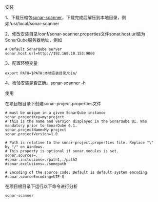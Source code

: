 安装

1、下载压缩包[sonar-scanner](https://docs.sonarqube.org/display/SCAN/Analyzing+with+SonarQube+Scanner)，下载完成后解压到本地目录，例如/usr/local/sonar-scanner

2、修改安装目录/conf/sonar-scanner.properties文件sonar.host.url值为SonarQube服务器地址，例如
```
# Default SonarQube server
sonar.host.url=http://192.168.10.153:9000
```
3、配置环境变量
```
export PATH=$PATH:本地安装目录/bin/
```

4、检验安装是否正确。sonar-scanner -h

使用

在项目根目录下创建sonar-project.properties文件
```
# must be unique in a given SonarQube instance
sonar.projectKey=my:project
# this is the name and version displayed in the SonarQube UI. Was mandatory prior to SonarQube 6.1.
sonar.projectName=My project
sonar.projectVersion=1.0
 
# Path is relative to the sonar-project.properties file. Replace "\" by "/" on Windows.
# This property is optional if sonar.modules is set. 
sonar.sources=.
#sonar.inclusions=./path1,./path2
#sonar.exclusions=./somepath
 
# Encoding of the source code. Default is default system encoding
#sonar.sourceEncoding=UTF-8
```
在项目根目录下运行以下命令进行分析
```
sonar-scanner
```